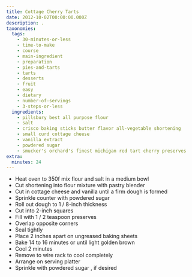 ```yaml
---
title: Cottage Cherry Tarts
date: 2012-10-02T00:00:00.000Z
description: .
taxonomies:
  tags:
    - 30-minutes-or-less
    - time-to-make
    - course
    - main-ingredient
    - preparation
    - pies-and-tarts
    - tarts
    - desserts
    - fruit
    - easy
    - dietary
    - number-of-servings
    - 3-steps-or-less
  ingredients:
    - pillsbury best all purpose flour
    - salt
    - crisco baking sticks butter flavor all-vegetable shortening
    - small curd cottage cheese
    - vanilla extract
    - powdered sugar
    - smucker's orchard's finest michigan red tart cherry preserves
extra:
  minutes: 24
---
```

 - Heat oven to 350f mix flour and salt in a medium bowl
 - Cut shortening into flour mixture with pastry blender
 - Cut in cottage cheese and vanilla until a firm dough is formed
 - Sprinkle counter with powdered sugar
 - Roll out dough to 1 / 8-inch thickness
 - Cut into 2-inch squares
 - Fill with 1 / 2 teaspoon preserves
 - Overlap opposite corners
 - Seal tightly
 - Place 2 inches apart on ungreased baking sheets
 - Bake 14 to 16 minutes or until light golden brown
 - Cool 2 minutes
 - Remove to wire rack to cool completely
 - Arrange on serving platter
 - Sprinkle with powdered sugar , if desired
